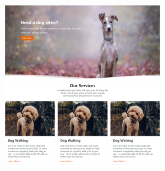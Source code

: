![Image text](https://github.com/Aura-lab/dev-test/blob/master/image/p1.png)
![Image text](https://github.com/Aura-lab/dev-test/blob/master/image/p2.png)
